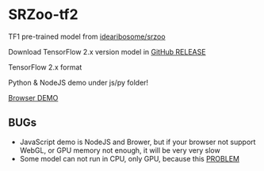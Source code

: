 # SRZoo-tf2

TF1 pre-trained model from [idearibosome/srzoo](https://github.com/idearibosome/srzoo)

Download TensorFlow 2.x version model in [GitHub RELEASE](https://github.com/qhduan/SRZoo-tf2/releases)

TensorFlow 2.x format

Python & NodeJS demo under js/py folder!

[Browser DEMO](https://qhduan.github.io/SRZoo-tf2/)

## BUGs

- JavaScript demo is NodeJS and Brower, but if your browser not support WebGL, or GPU memory not enough, it will be very very slow
- Some model can not run in CPU, only GPU, because this [PROBLEM](https://github.com/tensorflow/tensorflow/issues/32691)
